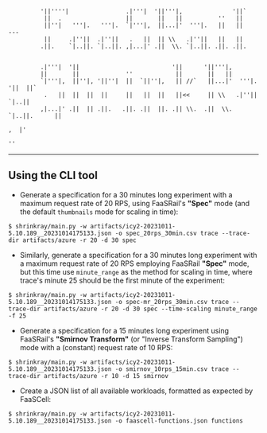 <!--# faasrail-shrinkray-->
```text
         '||''''|                .|'''|  '||'''|,              '||`
          ||  .                  ||       ||   ||          ''   ||
          ||''|   '''|.   '''|.  `|'''|,  ||...|'  '''|.   ||   ||     ---
          ||     .|''||  .|''||   .   ||  || \\   .|''||   ||   ||
         .||.    `|..||. `|..||. ,|...|' .||  \\. `|..||. .||. .||.
   
   
         .|'''|  '||                          '||      '||'''|,
         ||       ||             ''            ||       ||   ||
         `|'''|,  ||''|, '||''|  ||  `||''|,   || //`   ||...|'  '''|.  '||  ||`
          .   ||  ||  ||  ||     ||   ||  ||   ||<<     || \\   .|''||   `|..||
         ,|...|' .||  || .||.   .||. .||  ||. .|| \\.  .||  \\. `|..||.      ||
                                                                          ,  |'
                                                                           ''
```

---

## Using the CLI tool

- Generate a specification for a 30 minutes long experiment with a maximum
request rate of 20 RPS, using FaaSRail's **"Spec"** mode (and the default
`thumbnails` mode for scaling in time):
```console
$ shrinkray/main.py -w artifacts/icy2-20231011-5.10.189__20231014175133.json -o spec_20rps_30min.csv trace --trace-dir artifacts/azure -r 20 -d 30 spec
```

- Similarly, generate a specification for a 30 minutes long experiment with a
maximum request rate of 20 RPS employing FaaSRail **"Spec"** mode, but this time
use `minute_range` as the method for scaling in time, where trace's minute 25
should be the first minute of the experiment:
```console
$ shrinkray/main.py -w artifacts/icy2-20231011-5.10.189__20231014175133.json -o spec-mr_20rps_30min.csv trace --trace-dir artifacts/azure -r 20 -d 30 spec --time-scaling minute_range -f 25
```

- Generate a specification for a 15 minutes long experiment using FaaSRail's
**"Smirnov Transform"** (or "Inverse Transform Sampling") mode with a (constant)
request rate of 10 RPS:
```console
$ shrinkray/main.py -w artifacts/icy2-20231011-5.10.189__20231014175133.json -o smirnov_10rps_15min.csv trace --trace-dir artifacts/azure -r 10 -d 15 smirnov
```

- Create a JSON list of all available workloads, formatted as expected by
FaaSCell:
```console
$ shrinkray/main.py -w artifacts/icy2-20231011-5.10.189__20231014175133.json -o faascell-functions.json functions
```
